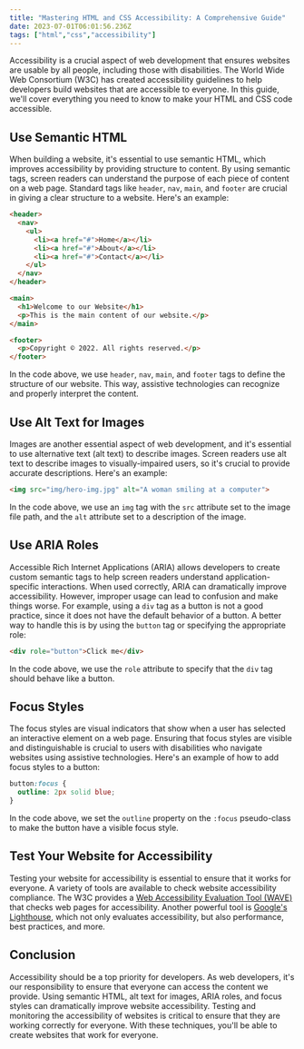 ```yaml
---
title: "Mastering HTML and CSS Accessibility: A Comprehensive Guide"
date: 2023-07-01T06:01:56.236Z
tags: ["html","css","accessibility"]
---
```



Accessibility is a crucial aspect of web development that ensures websites are usable by all people, including those with disabilities. The World Wide Web Consortium (W3C) has created accessibility guidelines to help developers build websites that are accessible to everyone. In this guide, we'll cover everything you need to know to make your HTML and CSS code accessible.

## Use Semantic HTML

When building a website, it's essential to use semantic HTML, which improves accessibility by providing structure to content. By using semantic tags, screen readers can understand the purpose of each piece of content on a web page. Standard tags like `header`, `nav`, `main`, and `footer` are crucial in giving a clear structure to a website. Here's an example:

```HTML
<header>
  <nav>
    <ul>
      <li><a href="#">Home</a></li>
      <li><a href="#">About</a></li>
      <li><a href="#">Contact</a></li>
    </ul>
  </nav>
</header>

<main>
  <h1>Welcome to our Website</h1>
  <p>This is the main content of our website.</p>
</main>

<footer>
  <p>Copyright © 2022. All rights reserved.</p>
</footer>
```

In the code above, we use `header`, `nav`, `main`, and `footer` tags to define the structure of our website. This way, assistive technologies can recognize and properly interpret the content.

## Use Alt Text for Images

Images are another essential aspect of web development, and it's essential to use alternative text (alt text) to describe images. Screen readers use alt text to describe images to visually-impaired users, so it's crucial to provide accurate descriptions. Here's an example:

```HTML
<img src="img/hero-img.jpg" alt="A woman smiling at a computer">
```

In the code above, we use an `img` tag with the `src` attribute set to the image file path, and the `alt` attribute set to a description of the image.

## Use ARIA Roles

Accessible Rich Internet Applications (ARIA) allows developers to create custom semantic tags to help screen readers understand application-specific interactions. When used correctly, ARIA can dramatically improve accessibility. However, improper usage can lead to confusion and make things worse. For example, using a `div` tag as a button is not a good practice, since it does not have the default behavior of a button. A better way to handle this is by using the `button` tag or specifying the appropriate role:

```HTML
<div role="button">Click me</div>
```

In the code above, we use the `role` attribute to specify that the `div` tag should behave like a button.

## Focus Styles

The focus styles are visual indicators that show when a user has selected an interactive element on a web page. Ensuring that focus styles are visible and distinguishable is crucial to users with disabilities who navigate websites using assistive technologies. Here's an example of how to add focus styles to a button:

```CSS
button:focus {
  outline: 2px solid blue;
}
```

In the code above, we set the `outline` property on the `:focus` pseudo-class to make the button have a visible focus style.

## Test Your Website for Accessibility

Testing your website for accessibility is essential to ensure that it works for everyone. A variety of tools are available to check website accessibility compliance. The W3C provides a [Web Accessibility Evaluation Tool (WAVE)](https://wave.webaim.org/) that checks web pages for accessibility. Another powerful tool is [Google's Lighthouse](https://developers.google.com/web/tools/lighthouse), which not only evaluates accessibility, but also performance, best practices, and more.

## Conclusion

Accessibility should be a top priority for developers. As web developers, it's our responsibility to ensure that everyone can access the content we provide. Using semantic HTML, alt text for images, ARIA roles, and focus styles can dramatically improve website accessibility. Testing and monitoring the accessibility of websites is critical to ensure that they are working correctly for everyone. With these techniques, you'll be able to create websites that work for everyone.